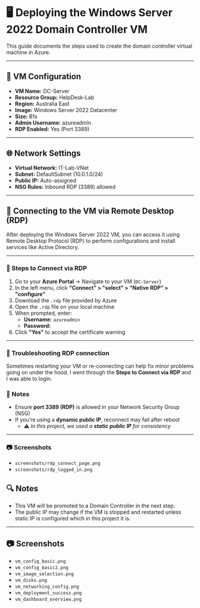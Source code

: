 # 🖥️ Deploying the Windows Server 2022 Domain Controller VM

This guide documents the steps used to create the domain controller virtual machine in Azure.

---

## 🔧 VM Configuration

- **VM Name:** DC-Server  
- **Resource Group:** HelpDesk-Lab  
- **Region:** Australia East  
- **Image:** Windows Server 2022 Datacenter  
- **Size:** B1s  
- **Admin Username:** azureadmin  
- **RDP Enabled:** Yes (Port 3389)

---

## 🌐 Network Settings

- **Virtual Network:** IT-Lab-VNet  
- **Subnet:** DefaultSubnet (10.0.1.0/24)  
- **Public IP:** Auto-assigned  
- **NSG Rules:** Inbound RDP (3389) allowed

---
## 🔐 Connecting to the VM via Remote Desktop (RDP)

After deploying the Windows Server 2022 VM, you can access it using Remote Desktop Protocol (RDP) to perform configurations and install services like Active Directory.

---

### 🧭 Steps to Connect via RDP

1. Go to your **Azure Portal** → Navigate to your VM (`DC-Server`)
2. In the left menu, click **“Connect” > "select" > “Native RDP” > "configure"**
3. Download the `.rdp` file provided by Azure
4. Open the `.rdp` file on your local machine
5. When prompted, enter:
   - **Username:** `azureadmin`
   - **Password:** 
6. Click **"Yes"** to accept the certificate warning

---
### 🔧 Troubleshooting RDP connection

Sometimes restarting your VM or re-connecting can help fix minor problems going on under the hood. I went through the **Steps to Connect via RDP** and I was able to login. 

### 🧠 Notes

- Ensure **port 3389 (RDP)** is allowed in your Network Security Group (NSG)
- If you're using a **dynamic public IP**, reconnect may fail after reboot
  - ⚠️ *In this project, we used a **static public IP** for consistency*

---

### 📷 Screenshots

- `screenshots/rdp_connect_page.png`
- `screenshots/rdp_logged_in.png`

## 🔍 Notes

- This VM will be promoted to a Domain Controller in the next step.
- The public IP may change if the VM is stopped and restarted unless static IP is configured which in this project it is.

---

## 📷 Screenshots

- `vm_config_basic.png`
- `vm_config_basic2.png`
- `vm_image_selection.png`
- `vm_disks.png`
- `vm_networking_config.png`
- `vm_deployment_success.png`
- `vm_dashboard_overview.png`